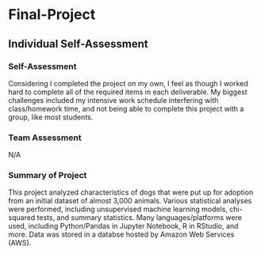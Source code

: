 # Final-Project

## Individual Self-Assessment

### Self-Assessment
Considering I completed the project on my own, I feel as though I worked hard to complete all of the required items in each deliverable. My biggest challenges included my intensive work schedule interfering with class/homework time, and not being able to complete this project with a group, like most students.

### Team Assessment
N/A

### Summary of Project
This project analyzed characteristics of dogs that were put up for adoption from an initial dataset of almost 3,000 animals. Various statistical analyses were performed, including unsupervised machine learning models, chi-squared tests, and summary statistics. Many languages/platforms were used, including Python/Pandas in Jupyter Notebook, R in RStudio, and more. Data was stored in a databse hosted by Amazon Web Services (AWS).
